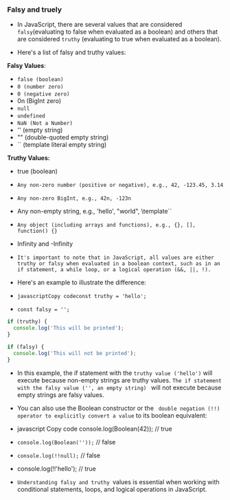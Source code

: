 ### Falsy and truely

- In JavaScript, there are several values that are considered `falsy`(evaluating to false when evaluated as a boolean) and others that are considered `truthy` (evaluating to true when evaluated as a boolean).

- Here's a list of falsy and truthy values:

**Falsy Values**:

- `false (boolean)`
- `0 (number zero)`
- `0 (negative zero)`
- 0n (BigInt zero)
- `null`
- `undefined`
- `NaN (Not a Number)`
- '' (empty string)
- "" (double-quoted empty string)
- `` (template literal empty string)

**Truthy Values:**

- true (boolean)
- `Any non-zero number (positive or negative), e.g., 42, -123.45, 3.14`
- `Any non-zero BigInt, e.g., 42n, -123n`
- Any non-empty string, e.g., 'hello', "world", \template``
- `Any object (including arrays and functions), e.g., {}, [], function() {}`
- Infinity and -Infinity

- `It's important to note that in JavaScript, all values are either truthy or falsy when evaluated in a boolean context, such as in an if statement, a while loop, or a logical operation (&&, ||, !).`

- Here's an example to illustrate the difference:

- `javascriptCopy codeconst truthy = 'hello';`

- `const falsy = '';`

``` javascript
if (truthy) {
  console.log('This will be printed');
}

if (falsy) {
  console.log('This will not be printed');
}
```

- In this example, the if statement with the `truthy value ('hello')` will execute because non-empty strings are truthy values.   `The if statement with the falsy value ('', an empty string) ` will not execute because empty strings are falsy values.


- You can also use the Boolean constructor or the ` double negation (!!) operator to explicitly convert a value` to its boolean equivalent:


- javascript Copy code console.log(Boolean(42)); // true
- `console.log(Boolean(''));` // false
- `console.log(!!null);` // false
- console.log(!!'hello'); // true
- `Understanding falsy and truthy `values is essential when working with conditional statements, loops, and logical operations in JavaScript.
